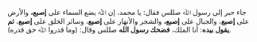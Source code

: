جاء حبر إلى رسول ﷲ صللس فقال: يا محمد، إن ﷲ يضع السماء على **إصبع،** والأرض على **إصبع**، والجبال على **إصبع،** والشجر والأنهار على **إصبع**، وسائر الخلق على **إصبع**، **ثم يقول بيده**: أنا الملك، **فضحك رسول الله** صللس وقال: (وما قدروا ﷲ حق قدره).